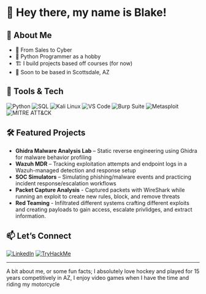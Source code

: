 # 👋 Hey there, my name is Blake!

## 🧠 About Me

- 🔐 From Sales to Cyber 
- 🐍 Python Programmer as a hobby  
- 🏗️ I build projects based off courses (for now)  
- 📍 Soon to be based in Scottsdale, AZ  

## 🔧 Tools & Tech

![Python](https://img.shields.io/badge/Python-3670A0?style=flat&logo=python&logoColor=white)
![SQL](https://img.shields.io/badge/SQL-4479A1?style=flat&logo=postgresql&logoColor=white)
![Kali Linux](https://img.shields.io/badge/Kali_Linux-557C94?style=flat&logo=kalilinux&logoColor=white)
![VS Code](https://img.shields.io/badge/VS_Code-007ACC?style=flat&logo=visualstudiocode&logoColor=white)
![Burp Suite](https://img.shields.io/badge/Burp_Suite-FF6F00?style=flat&logo=burpsuite&logoColor=white)
![Metasploit](https://img.shields.io/badge/Metasploit-000000?style=flat&logo=metasploit&logoColor=white)
![MITRE ATT&CK](https://img.shields.io/badge/MITRE_ATT&CK-003366?style=flat)

## 🛠️ Featured Projects

- **Ghidra Malware Analysis Lab** – Static reverse engineering using Ghidra for malware behavior profiling  
- **Wazuh MDR** – Tracking exploitation attempts and endpoint logs in a Wazuh-managed detection and response setup  
- **SOC Simulators** – Simulating phishing/malware events and practicing incident response/escalation workflows
- **Packet Capture Analysis** - Captured packets with WireShark while running an exploit to create new rules, block, and remove threats
- **Red Teaming** - Infiltrated different systems crafting different exploits and creating payloads to gain access, escalate privlidges, and extract information.


## 📫 Let’s Connect

[![LinkedIn](https://img.shields.io/badge/LinkedIn-0077B5?style=flat&logo=linkedin&logoColor=white)](https://linkedin.com/in/blue-team-blake)
[![TryHackMe](https://img.shields.io/badge/TryHackMe-E6532E?style=flat&logo=tryhackme&logoColor=white)](https://tryhackme.com/p/blueteamblake)


---
A bit about me, or some fun facts; I absolutely love hockey and played for 15 years competitively in AZ, I enjoy video games when I have the time and riding my motorcycle

